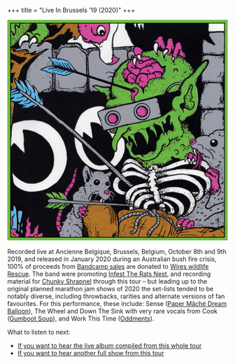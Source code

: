 +++
title = "Live In Brussels ’19 (2020)"
+++

![album cover of Live In Brussels 2019](./cover.jpg)

Recorded live at Ancienne Belgique, Brussels, Belgium, October 8th and 9th 2019, and released in January 2020 during an Australian bush fire crisis, 100% of proceeds from [Bandcamp sales](https://kinggizzard.bandcamp.com/album/live-in-brussels-19) are donated to [Wires wildlife Rescue](https://www.wires.org.au/). The band were promoting [Infest The Rats Nest](../infest-the-rats-nest), and recording material for [Chunky Shrapnel](../chunky-shrapnel) through this tour – but leading up to the original planned marathon jam shows of 2020 the set-lists tended to be notably diverse, including throwbacks, rarities and alternate versions of fan favourites. For this performance, these include: Sense ([Paper Mâché Dream Balloon](../paper-mache-dream-balloon)), The Wheel and Down The Sink with very rare vocals from Cook ([Gumboot Soup](../gumboot-soup)), and Work This Time ([Oddments](../oddments)).

What to listen to next:

*   [If you want to hear the live album compiled from this whole tour](../chunky-shrapnel)
*   [If you want to hear another full show from this tour](../live-in-paris-2019)
